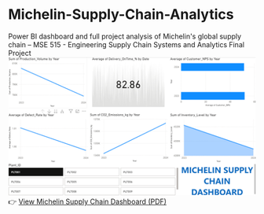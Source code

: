 # Michelin-Supply-Chain-Analytics
Power BI dashboard and full project analysis of Michelin's global supply chain – MSE 515 - Engineering Supply Chain Systems and Analytics Final Project
[![Dashboard Preview](dashboard_preview.png)](./Dashboard.pdf)
👉 [View Michelin Supply Chain Dashboard (PDF)](./Dashboard.pdf)

